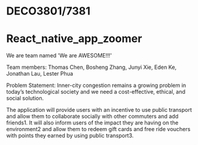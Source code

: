 # DECO3801/7381
# React_native_app_zoomer
We are team named 'We are AWESOME!!!'

Team members: Thomas Chen, Bosheng Zhang, Junyi Xie, Eden Ke, Jonathan Lau, Lester Phua

Problem Statement:
Inner-city congestion remains a growing problem in today’s technological society and we need a cost-effective, ethical, and social solution.

The application will provide users with an incentive to use public transport and allow them to collaborate socially with other commuters and add friends1. It will also inform users of the impact they are having on the environment2 and allow them to redeem gift cards and free ride vouchers with points they earned by using public transport3.


